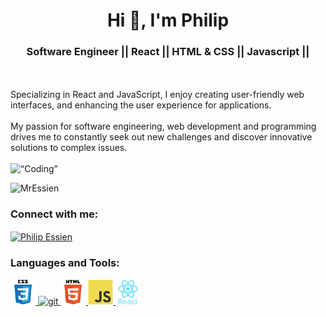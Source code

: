 

<h1 align="center">Hi 👋, I'm Philip</h1>
<h3 align="center">Software Engineer || React || HTML & CSS || Javascript ||</h3>
<br></br>
Specializing in React and JavaScript, I enjoy creating user-friendly web interfaces,  and enhancing the user experience for  applications.
<br></br>
 My passion for software engineering, web development and programming drives me to constantly seek out new challenges and discover innovative solutions to complex issues. 
<br></br>
<img align=“right” alt=“Coding” width=“400” src=https://giphy.com/gifs/rocket-space-ship-cadet-PqjTdvXImZQfcmTYEO>
<p align="left"> <img src="https://komarev.com/ghpvc/?username=netdrion&label=Profile%20views&color=0e75b6&style=flat" alt="MrEssien" /> </p>
<h3 align="left">Connect with me:</h3>
<p align="left">
<a href="https://www.linkedin.com/in/philip-e-367722187/" target="blank"><img align="center" src="https://raw.githubusercontent.com/rahuldkjain/github-profile-readme-generator/master/src/images/icons/Social/linked-in-alt.svg" alt="Philip Essien" height="35" width="45" /></a>
</p>
<h3 align="left">Languages and Tools:</h3>
<p align="left"> <a href="https://www.w3schools.com/css/" target="_blank" rel="noreferrer"> <img src="https://raw.githubusercontent.com/devicons/devicon/master/icons/css3/css3-original-wordmark.svg" alt="css3" width="40" height="40"/> </a> <a href="https://git-scm.com/" target="_blank" rel="noreferrer"> <img src="https://www.vectorlogo.zone/logos/git-scm/git-scm-icon.svg" alt="git" width="40" height="40"/> </a> <a href="https://www.w3.org/html/" target="_blank" rel="noreferrer"> <img src="https://raw.githubusercontent.com/devicons/devicon/master/icons/html5/html5-original-wordmark.svg" alt="html5" width="40" height="40"/> </a> <a href="https://developer.mozilla.org/en-US/docs/Web/JavaScript" target="_blank" rel="noreferrer"> <img src="https://raw.githubusercontent.com/devicons/devicon/master/icons/javascript/javascript-original.svg" alt="javascript" width="40" height="40"/> </a> <a href="https://reactjs.org/" target="_blank" rel="noreferrer"> <img src="https://raw.githubusercontent.com/devicons/devicon/master/icons/react/react-original-wordmark.svg" alt="react" width="40" height="40"/> </a> </p>
